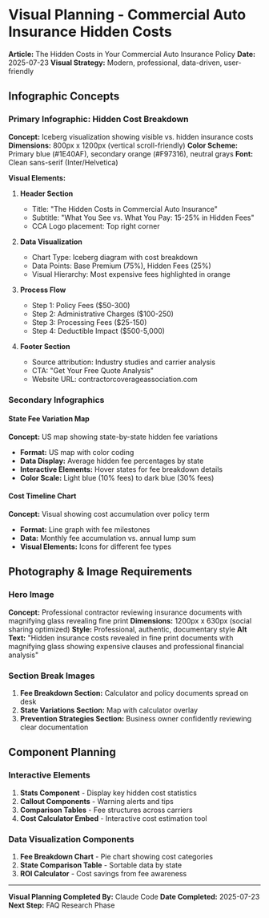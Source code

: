 # Visual Planning - Commercial Auto Insurance Hidden Costs

**Article:** The Hidden Costs in Your Commercial Auto Insurance Policy
**Date:** 2025-07-23
**Visual Strategy:** Modern, professional, data-driven, user-friendly

## Infographic Concepts

### Primary Infographic: Hidden Cost Breakdown
**Concept:** Iceberg visualization showing visible vs. hidden insurance costs
**Dimensions:** 800px x 1200px (vertical scroll-friendly)
**Color Scheme:** Primary blue (#1E40AF), secondary orange (#F97316), neutral grays
**Font:** Clean sans-serif (Inter/Helvetica)

**Visual Elements:**
1. **Header Section**
   - Title: "The Hidden Costs in Commercial Auto Insurance"
   - Subtitle: "What You See vs. What You Pay: 15-25% in Hidden Fees"
   - CCA Logo placement: Top right corner

2. **Data Visualization**
   - Chart Type: Iceberg diagram with cost breakdown
   - Data Points: Base Premium (75%), Hidden Fees (25%)
   - Visual Hierarchy: Most expensive fees highlighted in orange

3. **Process Flow**
   - Step 1: Policy Fees ($50-300)
   - Step 2: Administrative Charges ($100-250)
   - Step 3: Processing Fees ($25-150)
   - Step 4: Deductible Impact ($500-5,000)

4. **Footer Section**
   - Source attribution: Industry studies and carrier analysis
   - CTA: "Get Your Free Quote Analysis"
   - Website URL: contractorcoverageassociation.com

### Secondary Infographics

#### State Fee Variation Map
**Concept:** US map showing state-by-state hidden fee variations
- **Format:** US map with color coding
- **Data Display:** Average hidden fee percentages by state
- **Interactive Elements:** Hover states for fee breakdown details
- **Color Scale:** Light blue (10% fees) to dark blue (30% fees)

#### Cost Timeline Chart
**Concept:** Visual showing cost accumulation over policy term
- **Format:** Line graph with fee milestones
- **Data:** Monthly fee accumulation vs. annual lump sum
- **Visual Elements:** Icons for different fee types

## Photography & Image Requirements

### Hero Image
**Concept:** Professional contractor reviewing insurance documents with magnifying glass revealing fine print
**Dimensions:** 1200px x 630px (social sharing optimized)
**Style:** Professional, authentic, documentary style
**Alt Text:** "Hidden insurance costs revealed in fine print documents with magnifying glass showing expensive clauses and professional financial analysis"

### Section Break Images
1. **Fee Breakdown Section:** Calculator and policy documents spread on desk
2. **State Variations Section:** Map with calculator overlay
3. **Prevention Strategies Section:** Business owner confidently reviewing clear documentation

## Component Planning

### Interactive Elements
1. **Stats Component** - Display key hidden cost statistics
2. **Callout Components** - Warning alerts and tips
3. **Comparison Tables** - Fee structures across carriers
4. **Cost Calculator Embed** - Interactive cost estimation tool

### Data Visualization Components
1. **Fee Breakdown Chart** - Pie chart showing cost categories
2. **State Comparison Table** - Sortable data by state
3. **ROI Calculator** - Cost savings from fee awareness

---

**Visual Planning Completed By:** Claude Code
**Date Completed:** 2025-07-23
**Next Step:** FAQ Research Phase